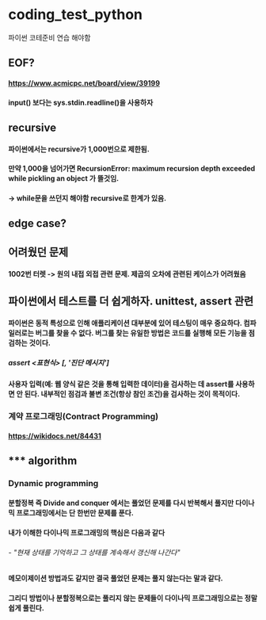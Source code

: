 # coding_test_python
파이썬 코테준비 연습
해야함

## EOF?
####  https://www.acmicpc.net/board/view/39199
#### input() 보다는 sys.stdin.readline()을 사용하자


## recursive
#### 파이썬에서는 recursive가 1,000번으로 제한됨. 
#### 만약 1,000을 넘어가면 RecursionError: maximum recursion depth exceeded while pickling an object 가 뜰것임.
#### -> while문을 쓰던지 해야함 recursive로 한계가 있음.

## edge case? 

## 어려웠던 문제

#### 1002번 터렛 -> 원의 내접 외접 관련 문제. 제곱의 오차에 관련된 케이스가 어려웠음

## 파이썬에서 테스트를 더 쉽게하자. unittest, assert 관련

#### 파이썬은 동적 특성으로 인해 애플리케이션 대부분에 있어 테스팅이 매우 중요하다. 컴파일러로는 버그를 찾을 수 없다. 버그를 찾는 유일한 방법은 코드를 실행해 모든 기능을 점검하는 것이다.
##### assert <표현식> [, '진단 메시지']
#### 사용자 입력(예: 웹 양식 같은 것을 통해 입력한 데이터)을 검사하는 데 assert를 사용하면 안 된다. 내부적인 점검과 불변 조건(항상 참인 조건)을 검사하는 것이 목적이다.

### 계약 프로그래밍(Contract Programming)
#### https://wikidocs.net/84431 


##


## *** algorithm

### Dynamic programming
#### 분할정복 즉 Divide and conquer 에서는 풀었던 문제를 다시 반복해서 풀지만 다이나믹 프로그래밍에서는 단 한번만 문제를 푼다.
#### 내가 이해한 다이나믹 프로그래밍의 핵심은 다음과 같다
###### - "현재 상태를 기억하고 그 상태를 계속해서 갱신해 나간다"
#### 메모이제이션 방법과도 같지만 결국 풀었던 문제는 풀지 않는다는 말과 같다.
#### 그리디 방법이나 분할정복으로는 풀리지 않는 문제들이 다이나믹 프로그래밍으로는 정말 쉽게 풀린다.
